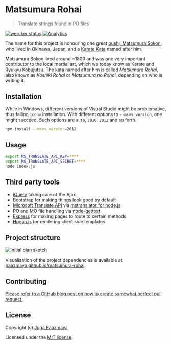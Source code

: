 # Matsumura Rohai

> Translate strings found in PO files

[![wercker status](https://img.shields.io/wercker/ci/9800cce527c94842b78ad1d4c338f66b.svg?style=flat-square "wercker status")](https://app.wercker.com/project/bykey/9800cce527c94842b78ad1d4c338f66b)
[![Analytics](https://ga-beacon.appspot.com/UA-2643697-15/matsumura-rohai/index?flat)](https://github.com/igrigorik/ga-beacon)

The name for this project is honouring one great [bushi, Matsumura
Sokon](http://en.wikipedia.org/wiki/Matsumura_S%C5%8Dkon), who lived
in Okinawa, Japan, and a [Karate Kata](http://en.wikipedia.org/wiki/Karate_kata) named after him.

Matsumura Sokon lived around ~1800 and was one very important contributor
to the local martial art, which we today know as Karate and Ryukyu Kobujutsu.
The kata named after him is called _Matsumura Rohai_, also known
as _Koshiki Rohai_ or _Matsumura no Rohai_, depending on who is writing it.


## Installation

While in Windows, different versions of Visual Studio might be problemativc, thus failing `iconv` installation.
With different options to `--msvs_version`, one might succeed. Such options are `auto`, `2010`, `2012` and so forth.

```sh
npm install --msvs_version=2012
```

## Usage

```sh
export MS_TRANSLATE_API_KEY=****
export MS_TRANSLATE_API_SECRET=****
node index.js
```

## Third party tools

* [jQuery](http://jquery.com) taking care of the Ajax
* [Bootstrap](http://getbootstrap.com/) for making things look good by default
* [Microsoft Translate API](http://msdn.microsoft.com/en-us/library/dd576287.aspx) via [mstranslator for node.js](https://github.com/nanek/mstranslator)
* PO and MO file handling via [node-gettext](https://github.com/andris9/node-gettext)
* [Express](http://expressjs.com/) for making pages to route to certain methods
* [Hogan.js](https://github.com/twitter/hogan.js) for rendering client side templates

## Project structure

[![Initial plan sketch](https://raw.github.com/paazmaya/matsumura-rohai/master/initial-plan-thumb.jpg)](https://raw.github.com/paazmaya/matsumura-rohai/master/initial-plan.jpg)

Visualisation of the project dependencies is available at
[paazmaya.github.io/matsumura-rohai](http://paazmaya.github.io/matsumura-rohai/ "Matsumura Rohai visualisation").

## Contributing

[Please refer to a GitHub blog post on how to create somewhat perfect pull request.](https://github.com/blog/1943-how-to-write-the-perfect-pull-request "How to write the perfect pull request")

## License

Copyright (c) [Juga Paazmaya](http://paazmaya.fi)

Licensed under the [MIT license](https://github.com/paazmaya/matsumura-rohai/blob/master/LICENSE-MIT).
